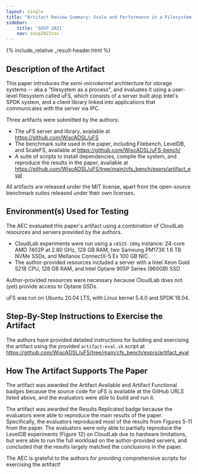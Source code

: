 ```yaml
---
layout: single
title: "Artifact Review Summary: Scale and Performance in a Filesystem Semi-Microkernel"
sidebar:
    title: 'SOSP 2021'
    nav: sosp2021toc
---
```


{% include_relative _result-header.html %}

## Description of the Artifact

This paper introduces the _semi-microkernel_ architecture for storage systems -- aka a "filesystem as a process", and evaluates it using a user-level filesystem called uFS, which consists of a server built atop Intel's SPDK system, and a client library linked into applications that communicates with the server via IPC.

Three artifacts were submitted by the authors:

- The uFS server and library, available at <https://github.com/WiscADSL/uFS>
- The benchmark suite used in the paper, including Filebench, LevelDB, and ScaleFS, available at <https://github.com/WiscADSL/uFS-bench/>
- A suite of scripts to install dependencies, compile the system, and reproduce the results in the paper, available at <https://github.com/WiscADSL/uFS/tree/main/cfs_bench/exprs/artifact_eval>

All artifacts are released under the MIT license, apart from the open-source benchmark suites released under their own licenses.

## Environment(s) Used for Testing

The AEC evaluated this paper's artifact using a combination of CloudLab resources and servers provided by the authors.

- CloudLab experiments were run using a `c6525-100g` instance: 24-core AMD 7402P at 2.80 GHz, 128 GB RAM, two Samsung PM173X 1.6 TB NVMe SSDs, and Mellanox ConnectX-5 Ex 100 GB NIC.
- The author-provided resources included a server with a Intel Xeon Gold 5218 CPU, 128 GB RAM, and Intel Optane 905P Series (960GB) SSD

Author-provided resources were necessary because CloudLab does not (yet) provide access to Optane SSDs.

uFS was run on Ubuntu 20.04 LTS, with Linux kernel 5.4.0 and SPDK 18.04.


## Step-By-Step Instructions to Exercise the Artifact

The authors have provided detailed instructions for building and
exercising the artifact using the provided `artifact-eval.sh` script
at
<https://github.com/WiscADSL/uFS/tree/main/cfs_bench/exprs/artifact_eval>


## How The Artifact Supports The Paper

The artifact was awarded the Artifact Available and Artifact Functional badges because the source code for uFS is available at the GitHub URLS listed above, and the evaluators were able to build and run it.

The artifact was awarded the Results Replicated badge because the evaluators were able to reproduce the main results of the paper. Specifically, the evaluators reproduced most of the results from Figures 5-11 from the paper. The evaluators were only able to partially reproduce the LevelDB experiments (Figure 12) on CloudLab due to hardware limitations, but were able to run the full workload on the author-provided servers, and concluded that the results largely matched the conclusions in the paper.

The AEC is grateful to the authors for providing comprehensive scripts for exercising the artifact! 
